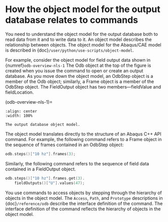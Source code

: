 # How the object model for the output database relates to commands

You need to understand the object model for the output database both to read data from it and to write data to it. An object model describes the relationship between objects. The object model for the Abaqus/CAE model is described in {doc}`/user/python/use-scripts/object-model`.

For example, consider the object model for field output data shown in {numref}`odb-overview-nls-1` The Odb object at the top of the figure is created when you issue the command to open or create an output database. As you move down the object model, an OdbStep object is a member of the Odb object; similarly, a Frame object is a member of the OdbStep object. The FieldOutput object has two members—fieldValue and fieldLocation.

(odb-overview-nls-1)=

```{figure} /images/odb-overview-nls.png
:align: center
:width: 100%

The output database object model.
```

The object model translates directly to the structure of an Abaqus C++ API command. For example, the following command refers to a Frame object in the sequence of frames contained in an OdbStep object:

```cpp
odb.steps()["10 hz"].frames(3);
```

Similarly, the following command refers to the sequence of field data contained in a FieldOutput object.

```cpp
odb.steps()["10 hz"].frames.get(3).
    fieldOutputs()["U"].values(47);
```

You use commands to access objects by stepping through the hierarchy of objects in the object model. The `Access`, `Path`, and `Prototype` descriptions in {doc}`/reference/odb` describe the interface definition of the command. The interface definition of the command reflects the hierarchy of objects in the object model.
